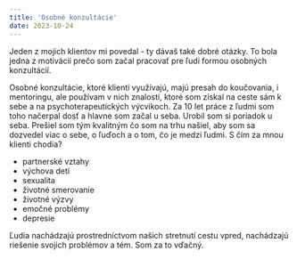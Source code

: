 ```yaml
---
title: 'Osobné konzultácie'
date: 2023-10-24
---
```


Jeden z mojich klientov mi povedal - ty dávaš také dobré otázky. To bola jedna z motivácií prečo som začal pracovať pre ľudí formou osobných konzultácií.

Osobné konzultácie, ktoré klienti využívajú, majú presah do koučovania, i mentoringu, ale používam v nich znalostí, ktoré som získal na ceste sám k sebe a na psychoterapeutických výcvikoch. Za 10 let práce z ľudmi som toho načerpal dosť a hlavne som začal u seba. Urobil som si poriadok u seba. Prešiel som tým kvalitným čo som na trhu našiel, aby som sa dozvedel viac o sebe, o ľuďoch a o tom, čo je medzi ľudmi. S čím za mnou klienti chodia?

- partnerské vztahy
- výchova detí
- sexualita
- životné smerovanie
- životné výzvy
- emočné problémy 
- depresie 

Ľudia nachádzajú prostredníctvom našich stretnutí cestu vpred, nachádzajú riešenie svojich problémov a tém. Som za to vďačný.
